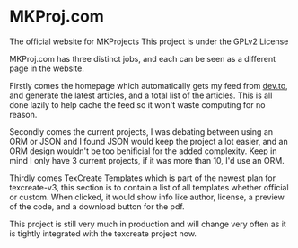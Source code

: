 # MKProj.com
The official website for MKProjects
This project is under the GPLv2 License 

MKProj.com has three distinct jobs, and each can be seen as a different page in the website. 

Firstly comes the homepage which automatically gets my feed from [dev.to](https://dev.to/mustafif), and 
generate the latest articles, and a total list of the articles. This is all done lazily to help cache the 
feed so it won't waste computing for no reason. 

Secondly comes the current projects, I was debating between using an ORM or JSON and I found JSON would keep the project a lot easier, 
and an ORM design wouldn't be too benificial for the added complexity. Keep in mind I only have 3 current projects, if it was more than 10, 
I'd use an ORM. 

Thirdly comes TexCreate Templates which is part of the newest plan for texcreate-v3, this section is to contain a list of all templates whether 
official or custom. When clicked, it would show info like author, license, a preview of the code, and a download button for the pdf. 

This project is still very much in production and will change very often as it is tightly integrated with the texcreate project now. 
